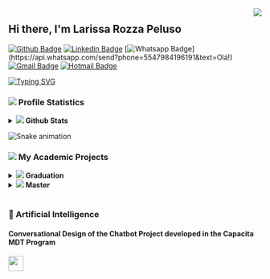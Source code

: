  <img align="right" src="https://visitor-badge.laobi.icu/badge?page_id=larissapeluso.visitor-badgee&color=green&style=flat-square">

## Hi there, I'm Larissa Rozza Peluso

[![Github Badge](https://img.shields.io/badge/-Github-000?style=flat-square&logo=Github&logoColor=white&link=https://github.com/larissapeluso)](https://github.com/larissapeluso)
[![Linkedin Badge](https://img.shields.io/badge/-LinkedIn-blue?style=flat-square&logo=Linkedin&logoColor=white&link=https://www.linkedin.com/in/larissa-rozza-peluso/)](https://www.linkedin.com/in/larissa-rozza-peluso/)
[![Whatsapp Badge](https://img.shields.io/badge/-Whatsapp-4CA143?style=flat-square&labelColor=4CA143&logo=whatsapp&logoColor=white&link=https://api.whatsapp.com/send?phone=5547984196191&text=Olá!)](https://api.whatsapp.com/send?phone=5547984196191&text=Olá!)
[![Gmail Badge](https://img.shields.io/badge/-Gmail-c14438?style=flat-square&logo=Gmail&logoColor=white&link=mailto:larissarozza@gmail.com)](mailto:larissarozza@gmail.com)
[![Hotmail Badge](https://img.shields.io/badge/-Hotmail-0078D4?style=flat-square&logo=microsoft-outlook&logoColor=white&link=mailto:larissa.rozza1993@hotmail.com)](mailto:larissa.rozza1993@hotmail.com)

<!-- <img src="https://user-images.githubusercontent.com/12896018/147711344-0b319afa-ac61-4a8b-a321-f14f1add0635.gif" align="right" width="150px">
 -->
 
<p align="left">
  <a href="https://readme-typing-svg.herokuapp.com?color=DC143C&lines=Bachelor+in+Information+Systems;Developer+Chatbots+ALTU;Computer+Science+Student)]></a>
</p>
           
[![Typing SVG](https://readme-typing-svg.herokuapp.com?color=DC143C&lines=Bachelor+in+Information+Systems;Developer+Chatbots+ALTU;Computer+Science+Student)](https://git.io/typing-svg)
           
### <a href="#"><img src="https://img.icons8.com/color/50/000000/futures--v2.png"/></a> Profile Statistics  
                                                                                 
<details>	
  <summary><b>  <a href="#"><img src="https://img.icons8.com/ios/50/000000/github--v2.png"/></a> Github Stats</b></summary>
  <img height="180em" src="https://github-readme-stats.vercel.app/api?username=larissapeluso&show_icons=true&count_private=true&theme=radical&hide_border=true&show_icons=true&custom_title=Larissa%20Rozza%20Peluso's%20Github%20Stats"/>
  <img height="180em" src="https://github-readme-stats.vercel.app/api/top-langs/?username=larissapeluso&layout=compact&langs_count=7&theme=dracula"/>
  <br/>
</details>

![Snake animation](https://github.com/larissapeluso/larissapeluso/blob/output/github-contribution-grid-snake.svg)

### <a href="#"><img src="https://img.icons8.com/ios/24/000000/code.png"/></a> My Academic Projects
<details>
  <summary><b> <a href="#"><img src="https://img.icons8.com/ios-filled/24/000000/university.png"/></a> Graduation</b></summary>
  <table>
    <thead align="center">
      <tr border: none;>
	       <td><b><a href="#"></a>Projects</b></td>
        <td><b><a href="#"></a>Repositories</b></td>
      </tr>
    </thead>
    <tbody>
      <tr>
      	 <td><a href="https://github.com/larissapeluso/robotics-for-the-study-of-algorithms"><b>TCC</b></a></td>
      	 <td><a href="https://github.com/larissapeluso/robotics-for-the-study-of-algorithms"><img src="https://github-readme-stats.vercel.app/api/pin/?username=larissapeluso&repo=robotics-for-the-study-of-algorithms&icon_color=79ff97&text_color=FFC0CB&bg_color=90001F"/></td>
      </tr>
      <tr>
        <td><a href="https://github.com/larissapeluso/sample-phonegap-audio"><b>Programação para Dispositivos Móveis</b></a></td>
      	 <td><a href="https://github.com/larissapeluso/sample-phonegap-audio"><img src="https://github-readme-stats.vercel.app/api/pin/?username=larissapeluso&repo=sample-phonegap-audio&icon_color=79ff97&text_color=FFC0CB&bg_color=90001F"/></td>
      </tr>
    </tbody>
  </table>
  <br />
</details>

<details>
  <summary><b> <a href="#"><img src="https://img.icons8.com/ios-filled/24/000000/student-female.png"/></a> Master</b></summary>
  <table>
    <thead align="center">
      <tr border: none;>
	       <td><b><a href="#"></a>Projects</b></td>
        <td><b><a href="#"></a>Repositories</b></td>
      </tr>
    </thead>
    <tbody>
      <tr>
      	 <td><a href="https://github.com/larissapeluso/dissertacao"><b>Dissertação</b></a></td>
      	 <td><a href="https://github.com/larissapeluso/dissertacao"><img src="https://github-readme-stats.vercel.app/api/pin/?username=larissapeluso&repo=dissertacao&icon_color=79ff97&text_color=FFC0CB&bg_color=90001F"/></td>
      </tr>
    </tbody>
  </table>
  <br />
</details>

<br/>

### 🤖 Artificial Intelligence

#### Conversational Design of the Chatbot Project developed in the Capacita MDT Program
<p>
  <a href="https://miro.com/app/board/o9J_lXYOAhc=/?invite_link_id=569581883249">
    <img
      height="30"
      src="https://lanum.com.br/images/logos/miro.svg"
    />
  </a>
</p>

<br/>

<!--
**larissapeluso/larissapeluso** is a ✨ _special_ ✨ repository because its `README.md` (this file) appears on your GitHub profile.

Here are some ideas to get you started:

- 🔭 I’m currently working on ...
- 🌱 I’m currently learning ...
- 👯 I’m looking to collaborate on ...
- 🤔 I’m looking for help with ...
- 💬 Ask me about ...
- 📫 How to reach me: ...
- 😄 Pronouns: ...
- ⚡ Fun fact: ...
-->
